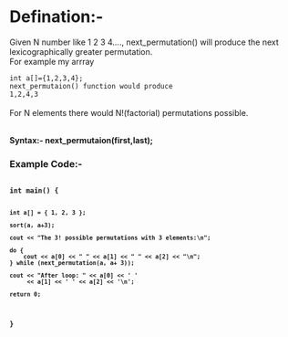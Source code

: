 <h1>
Defination:-
</h1>
<p>
Given N number like 1 2 3 4...., next_permutation() will produce the next lexicographically greater permutation.
<br>For example my arrray
<br><code>
int a[]={1,2,3,4};
next_permutaion() function would produce
1,2,4,3
</code>
<br>
For N elements there would N!(factorial) permutations possible.
</p>
<br>
<b>Syntax:- next_permutaion(first,last);
<br>
<h3>
Example Code:-
</h3>
<code>
int main() {  
    
    int a[] = { 1, 2, 3 }; 
    
    sort(a, a+3); 
    
    cout << "The 3! possible permutations with 3 elements:\n"; 
    
    do { 
        cout << a[0] << " " << a[1] << " " << a[2] << "\n"; 
    } while (next_permutation(a, a+ 3)); 
  
    cout << "After loop: " << a[0] << ' ' 
         << a[1] << ' ' << a[2] << '\n'; 
    
    return 0; 

}
</code>
